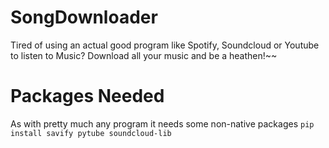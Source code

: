# SongDownloader
 Tired of using an actual good program like Spotify, Soundcloud or Youtube to listen to Music? Download all your music and be a heathen!~~

# Packages Needed
 As with pretty much any program it needs some non-native packages
 `pip install savify pytube soundcloud-lib`
